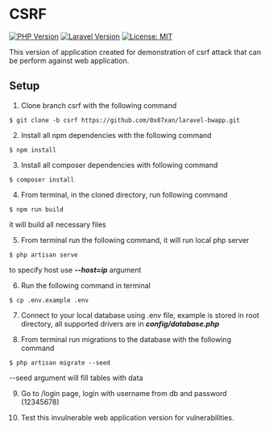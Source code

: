# CSRF

[![PHP Version](https://img.shields.io/badge/PHP-^8.1-blue.svg)](https://www.php.net/releases/8.1.0.php)
[![Laravel Version](https://img.shields.io/badge/Laravel-^10.8-orange.svg)](https://laravel.com/docs/10.x)
[![License: MIT](https://img.shields.io/badge/License-MIT-yellow.svg)](https://opensource.org/licenses/MIT)

This version of application created for demonstration of csrf attack that can be perform against web application.


## Setup


1) Clone branch csrf with the following command

```console
$ git clone -b csrf https://github.com/0x87xan/laravel-bwapp.git
```

2) Install all npm dependencies with the following command

```console
$ npm install
```

3) Install all composer dependencies with following command
```console
$ composer install
```
4) From terminal, in the cloned directory, run following command

```console
$ npm run build
```
it will build all necessary files

5) From terminal run the following command, it will run local php server

```console
$ php artisan serve
```
to specify host use ***--host=ip*** argument

6) Run the following command in terminal

```console
$ cp .env.example .env
```

7) Connect to your local database using .env file, example is stored in root directory, all supported drivers are in ***config/database.php***

8) From terminal run migrations to the database with the following command

```console
$ php artisan migrate --seed
```
--seed argument will fill tables with data

9) Go to /login page, login with username from db and password (12345678)

10) Test this invulnerable web application version for vulnerabilities.
